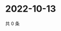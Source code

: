 # 2022-10-13

共 0 条

<!-- BEGIN WEIBO -->
<!-- 最后更新时间 Thu Oct 13 2022 14:54:43 GMT+0800 (China Standard Time) -->

<!-- END WEIBO -->
